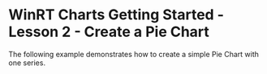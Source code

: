 # WinRT Charts Getting Started - Lesson 2 - Create a Pie Chart


<p>The following example demonstrates how to create a simple Pie Chart with one series.</p>

<br/>


